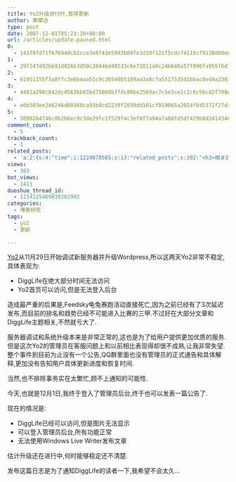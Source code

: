 ```yaml
---
title: Yo2升级进行时,暂停更新
author: 摩摩诘
type: post
date: 2007-12-01T05:23:10+00:00
url: /articles/update-paused.html
0:
  - 141f0fd71f67694dcb2cce3e8f43e5993b00fe3d39f121f5cdc74116cf9138d60e0c73167d9570d207eb4d73a93b95aa
1:
  - 29f247d92bb91d826b3d50c2844bd48533c6e72811a8c24b640a57f096fa955f6d7bb4c470bbde94c4bbc408cd5bad93
2:
  - 61951155f3a8ffc3e6beaa51c9c30540b5169aa3a8c7a5517535d1bbac8ed4a2303efe046b8f4aa74695c4711834375d
3:
  - 4481a298c842dc4563bb03bd75860bffdc86be2569ac7c5e2ce1c1c6c56c82f708e2b12f94c62d573ed65ce26ea0da34
4:
  - e0b503ee246246d80360ca93b8cd2239f2839dd101cf019065a2024f845372f27da0a9468dd76a629ff450501ca0831a
5:
  - 5090264746c0b2b6ec9c3de29fc1f529f4c3ef8f7a94a7a80fd5df429b8d241434027a3c073652df8d73b52e4ed81e2c
comment_count:
  - 5
trackback_count:
  - 1
related_posts:
  - 'a:2:{s:4:"time";i:1224878565;s:13:"related_posts";s:392:"<h3>相关日志</h3><ul class="related_post"><li><a href="http://www.digglife.cn/articles/enjoy-wlw-technical-preview.html" title="Window Live Writer技术预览版下载和体验">Window Live Writer技术预览版下载和体验</a></li><li><a href="http://www.digglife.cn/articles/gmail-colored-lables.html" title="Gmail新增彩色标签功能">Gmail新增彩色标签功能</a></li></ul>";}'
views:
  - 383
bot_views:
  - 1411
duoshuo_thread_id:
  - 1154125469839261992
categories:
  - 博客研究
tags:
  - yo2
  - 更新

---
```

[][1][Yo2][2]从11月29日开始调试新服务器并升级Wordpress,所以这两天Yo2非常不稳定,具体表现为:

  * <div>
      DiggLife在绝大部分时间无法访问
    </div>

  * <div>
      Yo2首页可以访问,但是无法登入后台
    </div>

造成最严重的后果是,Feedsky龟兔赛跑活动直接死亡,因为之前已经有了3次延迟发布,而目前的排名和趋势已经不可能进入比赛的三甲.不过好在大部分文章和DiggLife主题相关,不然就亏大了.

服务器调试和系统升级本来是非常正常的,这也是为了给用户提供更加优质的服务.但是这次Yo2的管理员在客服问题上和以前相比表现得却很不成熟,让我非常失望.整个事件到目前为止没有一个公告,QQ群里面也没有管理员的正式通告和具体解释,更加没有告知用户具体更新进度和恢复时间.

当然,也不排除事务实在太繁忙,顾不上通知的可能性.

今天,也就是12月1日,我终于登入了管理员后台,终于也可以发表一篇公告了.

现在的情况是:

  * <div>
      DiggLife已经可以访问,但是图片无法显示
    </div>

  * <div>
      可以登入管理员后台,所有功能正常
    </div>

  * <div>
      无法使用Windows Live Writer发布文章
    </div>

估计升级还在进行中,何时能够稳定还不清楚.

发布这篇日志是为了通知DiggLife的读者一下,我希望不会太久&#8230;

 [1]: https://www.digglife.net/wp-content/uploads/3/379/2007/12/pause_button.jpg "pause_button.jpg"
 [2]: https://www.digglife.net "Yo2"
